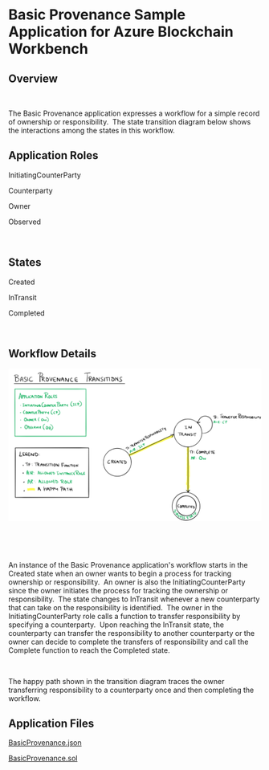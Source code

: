 Basic Provenance Sample Application
for Azure Blockchain Workbench
==============================

Overview 
---------

 

The Basic Provenance application expresses a workflow for a simple record of
ownership or responsibility.  The state transition diagram below shows the
interactions among the states in this workflow. 

Application Roles 
------------------

InitiatingCounterParty 

Counterparty 

Owner 

Observed 

 

States 
-------

Created 

InTransit 

Completed 

 

Workflow Details
----------------

![state diagram of the workflow](media/c3d3c6764f6ae1e565c0929d2f2fed48.png)

 

 

An instance of the Basic Provenance application's workflow starts in the Created
state when an owner wants to begin a process for tracking ownership or
responsibility.  An owner is also the InitiatingCounterParty since the owner
initiates the process for tracking the ownership or responsibility.  The state
changes to InTransit whenever a new counterparty that can take on the
responsibility is identified.  The owner in the InitiatingCounterParty role
calls a function to transfer responsibility by specifying a counterparty.  Upon
reaching the InTransit state, the counterparty can transfer the responsibility
to another counterparty or the owner can decide to complete the transfers of
responsibility and call the Complete function to reach the Completed state. 

 

The happy path shown in the transition diagram traces the owner transferring
responsibility to a counterparty once and then completing the workflow. 

Application Files
-----------------
[BasicProvenance.json](./Ethereum/BasicProvenance.json)

[BasicProvenance.sol](./Ethereum/BasicProvenance.sol)
